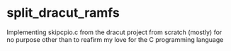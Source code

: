 # split_dracut_ramfs
Implementing skipcpio.c from the dracut project from scratch (mostly) for no purpose other than to reafirm my love for  the C programming language
